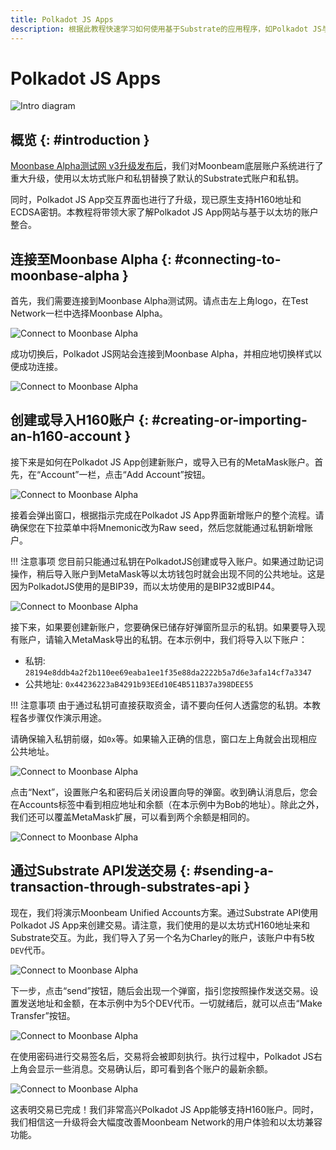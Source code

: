 ```yaml
---
title: Polkadot JS Apps
description: 根据此教程快速学习如何使用基于Substrate的应用程序，如Polkadot JS与Moonbeam的标准以太坊H160地址进行交互。
---
```

# Polkadot JS Apps

![Intro diagram](/images/polkadotjs/polkadotjs-banner.png)

## 概览 {: #introduction } 

[Moonbase Alpha测试网 v3升级发布后](https://moonbeam.network/announcements/moonbeam-network-upgrades-account-structure-to-match-ethereum/)，我们对Moonbeam底层账户系统进行了重大升级，使用以太坊式账户和私钥替换了默认的Substrate式账户和私钥。

同时，Polkadot JS App交互界面也进行了升级，现已原生支持H160地址和ECDSA密钥。本教程将带领大家了解Polkadot JS App网站与基于以太坊的账户整合。

## 连接至Moonbase Alpha {: #connecting-to-moonbase-alpha } 

首先，我们需要连接到Moonbase Alpha测试网。请点击左上角logo，在Test Network一栏中选择Moonbase Alpha。

![Connect to Moonbase Alpha](/images/polkadotjs/polkadotjs-app1.png)

成功切换后，Polkadot JS网站会连接到Moonbase Alpha，并相应地切换样式以便成功连接。

![Connect to Moonbase Alpha](/images/polkadotjs/polkadotjs-app2.png)

## 创建或导入H160账户 {: #creating-or-importing-an-h160-account } 

接下来是如何在Polkadot JS App创建新账户，或导入已有的MetaMask账户。首先，在“Account”一栏，点击“Add Account”按钮。

![Connect to Moonbase Alpha](/images/polkadotjs/polkadotjs-app3.png)

接着会弹出窗口，根据指示完成在Polkadot JS App界面新增账户的整个流程。请确保您在下拉菜单中将Mnemonic改为Raw seed，然后您就能通过私钥新增账户。

!!! 注意事项
    您目前只能通过私钥在PolkadotJS创建或导入账户。如果通过助记词操作，稍后导入账户到MetaMask等以太坊钱包时就会出现不同的公共地址。这是因为PolkadotJS使用的是BIP39，而以太坊使用的是BIP32或BIP44。

![Connect to Moonbase Alpha](/images/polkadotjs/polkadotjs-app4.png)

接下来，如果要创建新账户，您要确保已储存好弹窗所显示的私钥。如果要导入现有账户，请输入MetaMask导出的私钥。在本示例中，我们将导入以下账户：

- 私钥: `28194e8ddb4a2f2b110ee69eaba1ee1f35e88da2222b5a7d6e3afa14cf7a3347`
- 公共地址: `0x44236223aB4291b93EEd10E4B511B37a398DEE55` 

!!! 注意事项 
    由于通过私钥可直接获取资金，请不要向任何人透露您的私钥。本教程各步骤仅作演示用途。
    
请确保输入私钥前缀，如`0x`等。如果输入正确的信息，窗口左上角就会出现相应公共地址。

![Connect to Moonbase Alpha](/images/polkadotjs/polkadotjs-app5.png)

点击“Next”，设置账户名和密码后关闭设置向导的弹窗。收到确认消息后，您会在Accounts标签中看到相应地址和余额（在本示例中为Bob的地址）。除此之外，我们还可以覆盖MetaMask扩展，可以看到两个余额是相同的。

![Connect to Moonbase Alpha](/images/polkadotjs/polkadotjs-app6.png)

## 通过Substrate API发送交易 {: #sending-a-transaction-through-substrates-api } 

现在，我们将演示Moonbeam Unified Accounts方案。通过Substrate API使用Polkadot JS App来创建交易。请注意，我们使用的是以太坊式H160地址来和Substrate交互。为此，我们导入了另一个名为Charley的账户，该账户中有5枚`DEV`代币。

![Connect to Moonbase Alpha](/images/polkadotjs/polkadotjs-app7.png)

下一步，点击“send”按钮，随后会出现一个弹窗，指引您按照操作发送交易。设置发送地址和金额，在本示例中为5个DEV代币。一切就绪后，就可以点击“Make Transfer”按钮。

![Connect to Moonbase Alpha](/images/polkadotjs/polkadotjs-app8.png)

在使用密码进行交易签名后，交易将会被即刻执行。执行过程中，Polkadot JS右上角会显示一些消息。交易确认后，即可看到各个账户的最新余额。

![Connect to Moonbase Alpha](/images/polkadotjs/polkadotjs-app8.png)

这表明交易已完成！我们非常高兴Polkadot JS App能够支持H160账户。同时，我们相信这一升级将会大幅度改善Moonbeam Network的用户体验和以太坊兼容功能。
